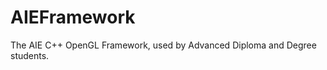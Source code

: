 AIEFramework
============

The AIE C++ OpenGL Framework, used by Advanced Diploma and Degree students.
